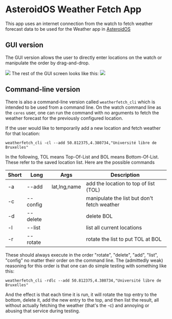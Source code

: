 # AsteroidOS Weather Fetch App
This app uses an internet connection from the watch to fetch weather forecast data to be used for the Weather app in [AsteroidOS](http://asteroidos.org/)

## GUI version
The GUI version allows the user to directly enter locations on the watch or manipulate the order by drag-and-drop.

<img src="https://github.com/beroset/asteroid-weatherfetch/blob/master/screenshot20250131_145414.jpg"/>
The rest of the GUI screen looks like this:
<img src="https://github.com/beroset/asteroid-weatherfetch/blob/master/screenshot20250131_145515.jpg"/>

## Command-line version
There is also a command-line version called `weatherfetch_cli` which is intended to be used from a command line.  On the watch command line as the `ceres` user, one can run the command with no arguments to fetch the weather forecast for the previously configured location.

If the user would like to temporarily add a new location and fetch weather for that location:

```
weatherfetch_cli -cl --add 50.812375,4.380734,"Université libre de Bruxelles"
```

In the following, TOL means Top-Of-List and BOL means Bottom-Of-List.  These refer to the saved location list.  Here are the possible commands

<table>
<thead>
<tr><th>Short</th><th>Long</th><th>Args</th><th>Description</th></tr>
</thead>
<tbody>
<tr><td>-a</td><td>--add</td><td>lat,lng,name</td><td>add the location to top of list (TOL)</tr>
<tr><td>-c</td><td>--config</td><td></td><td>manipulate the list but don't fetch weather</td></tr>
<tr><td>-d</td><td>--delete</td><td></td><td>delete BOL</td></tr>
<tr><td>-l</td><td>--list</td><td></td><td>list all current locations</td></tr>
<tr><td>-r</td><td>--rotate</td><td></td><td>rotate the list to put TOL at BOL</td></tr>
</tbody>
</table>
These should always execute in the order "rotate", "delete", "add", "list", "config" no matter their order on the command line. The (admittedly weak) reasoning for this order is that one can do simple testing with something like this:

```
weatherfetch_cli -rdlc --add 50.812375,4.380734,"Université libre de Bruxelles"
```

And the effect is that each time it is run, it will rotate the top entry to the bottom, delete it, add the new entry to the top, and then list the result, all without actually fetching the weather (that's the -c) and annoying or abusing that service during testing.
